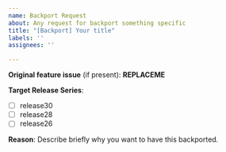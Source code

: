 ```yaml
---
name: Backport Request
about: Any request for backport something specific
title: "[Backport] Your title"
labels: ''
assignees: ''

---
```


**Original feature issue** (if present): **REPLACEME**

**Target Release Series**:

- [ ] release30
- [ ] release28
- [ ] release26

**Reason**: Describe briefly why you want to have this backported.
